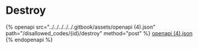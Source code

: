 # Destroy

{% openapi src="../../../../../.gitbook/assets/openapi (4).json" path="/disallowed_codes/{id}/destroy" method="post" %}
[openapi (4).json](<../../../../../.gitbook/assets/openapi (4).json>)
{% endopenapi %}

